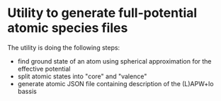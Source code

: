 # Utility to generate full-potential atomic species files

The utility is doing the following steps:
  - find ground state of an atom using spherical approximation for the effective potential
  - split atomic states into "core" and "valence"
  - generate atomic JSON file containing description of the (L)APW+lo bassis
